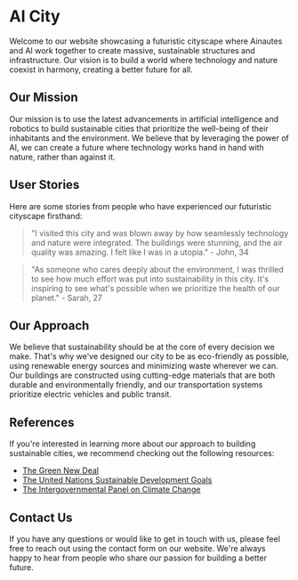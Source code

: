 <!--
Write me content for website with wallpaper which alt text is:

"A futuristic cityscape where Ainautes and AI work together to create massive, sustainable structures and infrastructure."

The name/title of the page should not be 1:1 copy of the alt text but rather a real content of the website which is using this wallpaper.

- Use markdown format
- Start with the heading
- The content should look like a real website
- Include real sections like references, contact, user stories, etc. use things relevant to the page purpose.
- Feel free to use structure like headings, bullets, numbering, blockquotes, paragraphs, horizontal lines, etc.
- You can use formatting like bold or _italic_
- You can include UTF-8 emojis
- Links should be only #hash anchors (and you can refer to the document itself)
- Do not include images
-->

<!--font:Poppins-->

# AI City

Welcome to our website showcasing a futuristic cityscape where Ainautes and AI work together to create massive, sustainable structures and infrastructure. Our vision is to build a world where technology and nature coexist in harmony, creating a better future for all.

## Our Mission

Our mission is to use the latest advancements in artificial intelligence and robotics to build sustainable cities that prioritize the well-being of their inhabitants and the environment. We believe that by leveraging the power of AI, we can create a future where technology works hand in hand with nature, rather than against it.

## User Stories

Here are some stories from people who have experienced our futuristic cityscape firsthand:

> "I visited this city and was blown away by how seamlessly technology and nature were integrated. The buildings were stunning, and the air quality was amazing. I felt like I was in a utopia." - John, 34

> "As someone who cares deeply about the environment, I was thrilled to see how much effort was put into sustainability in this city. It's inspiring to see what's possible when we prioritize the health of our planet." - Sarah, 27

## Our Approach

We believe that sustainability should be at the core of every decision we make. That's why we've designed our city to be as eco-friendly as possible, using renewable energy sources and minimizing waste wherever we can. Our buildings are constructed using cutting-edge materials that are both durable and environmentally friendly, and our transportation systems prioritize electric vehicles and public transit.

## References

If you're interested in learning more about our approach to building sustainable cities, we recommend checking out the following resources:

-   [The Green New Deal](#)
-   [The United Nations Sustainable Development Goals](#)
-   [The Intergovernmental Panel on Climate Change](#)

## Contact Us

If you have any questions or would like to get in touch with us, please feel free to reach out using the contact form on our website. We're always happy to hear from people who share our passion for building a better future.
